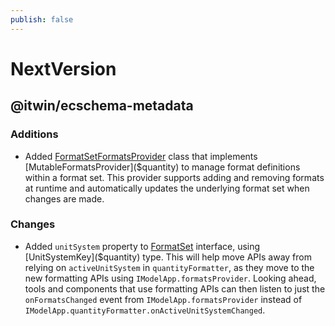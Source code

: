 ```yaml
---
publish: false
---
```

# NextVersion

## @itwin/ecschema-metadata

### Additions

- Added [FormatSetFormatsProvider]($ecschema-metadata) class that implements [MutableFormatsProvider]($quantity) to manage format definitions within a format set. This provider supports adding and removing formats at runtime and automatically updates the underlying format set when changes are made.

### Changes

- Added  `unitSystem` property to [FormatSet]($ecschema-metadata) interface, using [UnitSystemKey]($quantity) type. This will help move APIs away from relying on `activeUnitSystem` in `quantityFormatter`, as they move to the new formatting APIs using `IModelApp.formatsProvider`. Looking ahead, tools and components that use formatting APIs can then listen to just the `onFormatsChanged` event from `IModelApp.formatsProvider` instead of `IModelApp.quantityFormatter.onActiveUnitSystemChanged`.
